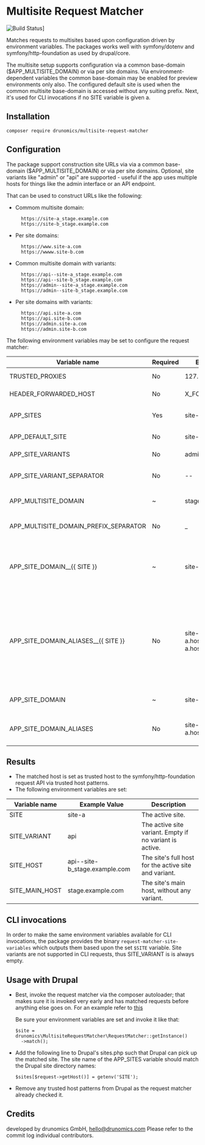 # Multisite Request Matcher

![Build Status](https://travis-ci.com/drunomics/multisite-request-matcher.svg?branch=1.x)]

Matches requests to multisites based upon configuration driven by environment variables.
The packages works well with symfony/dotenv and symfony/http-foundation as used by drupal/core.

The multisite setup supports configuration via a common base-domain ($APP_MULTISITE_DOMAIN) or via
per site domains. Via environment-dependent variables the common base-domain may be enabled for preview
environments only also. The configured default site is used when the common multisite base-domain is accessed without
any suiting prefix. Next, it's used for CLI invocations if no SITE variable is given a.

## Installation

    composer require drunomics/multisite-request-matcher

## Configuration

The package support construction site URLs via via a common base-domain ($APP_MULTISITE_DOMAIN) or via per site domains.
Optional, site variants like "admin" or "api" are supported - useful if the app uses multiple hosts for things like the
admin interface or an API endpoint.

That can be used to construct URLs like the following:

- Commom multisite domain:

        https://site-a_stage.example.com
        https://site-b_stage.example.com

- Per site domains:

        https://www.site-a.com
        https://wwww.site-b.com

- Common multisite domain with variants:

        https://api--site-a_stage.example.com
        https://api--site-b_stage.example.com
        https://admin--site-a_stage.example.com
        https://admin--site-b_stage.example.com

- Per site domains with variants:

        https://api.site-a.com
        https://api.site-b.com
        https://admin.site-a.com
        https://admin.site-b.com


The following environment variables may be set to configure the request matcher:

| Variable name | Required | Example Value | Description |
| ------------- | -------- | ------------- | ------------|
| TRUSTED_PROXIES | No |  127.0.0.1 | A list of IP addresses or subnets, separated by space. |
| HEADER_FORWARDED_HOST | No | X_FORWARDED_HOST | A non-standard value for the host header. | 
| APP_SITES | Yes | site-a site-b | The list of site names, separated by space. May contain lowercase characters and dashes only. |
| APP_DEFAULT_SITE | No | site-a | The default site to set. If not set, the first set will be set by default. |
| APP_SITE_VARIANTS| No | admin api | An optional list of variants; i.e. variants of the same site.|
| APP_SITE_VARIANT_SEPARATOR | No | -- | The separator between the variant name and the host, defaults to "--". |
| APP_MULTISITE_DOMAIN | ~ | stage.codebase.dev | A common base domain for all sites. Required when multisite base domains should be used. |
| APP_MULTISITE_DOMAIN_PREFIX_SEPARATOR | No | _ | The separator between the site name and the common multisite base domain. Defaults to '_'. |
| APP_SITE_DOMAIN__{{ SITE }} | ~ | site-a.com | The per-site domain - required when per-site domains should be used. One variable per site must be provided with dashes replaced to underscores, e.g. for site-a the variable name would be `APP_SITE_DOMAIN__site_a` |
| APP_SITE_DOMAIN_ALIASES__{{ SITE }} | No | site-a.hoster.com,site-a.hoster.com | Comma separated, per-site domain aliases that are allowed in addition to the main domain. Useful when access should be allowed via some non-primary domains also; e.g., when behind a CDN. One variable per site must be provided with dashes replaced to underscores, e.g. for site-a the variable name would be `APP_SITE_DOMAIN_ALIASES__site_a` |
| APP_SITE_DOMAIN | ~ | site-a.com | If an environment is bound to a fixed site, the site's domain. Requires SITE to be predefined. |
| APP_SITE_DOMAIN_ALIASES | No | site-a.host.com,site-a.host2.com | If an environment is bound to a fixed site, the site's domain aliases (see above). Requires SITE to be predefined. |

## Results

- The matched host is set as trusted host to the symfony/http-foundation request API via trusted host patterns.
- The following environment variables are set:

| Variable name | Example Value | Description |
| ------------- | ------------- | ----------- |
| SITE | site-a | The active site. |
| SITE_VARIANT | api | The active site variant. Empty if no variant is active.|
| SITE_HOST | api--site-b_stage.example.com | The site's full host for the active site and variant. |
| SITE_MAIN_HOST | stage.example.com | The site's main host, without any variant. |

## CLI invocations

In order to make the same environment variables available for CLI invocations, the package provides the binary
`request-matcher-site-variables` which outputs them based upon the set `$SITE` variable. Site variants are not supported
in CLI requests, thus SITE_VARIANT is is always empty.

## Usage with Drupal

* Best, invoke the request matcher via the composer autoloader; that makes sure it is invoked very early and has matched
  requests before anything else goes on. For an example refer to [this](https://github.com/drunomics/drupal-project/blob/4.x/composer.json#L58)
  
  Be sure your environment variables are set and invoke it like that:

      $site = drunomics\MultisiteRequestMatcher\RequestMatcher::getInstance()
        ->match();
  
* Add the following line to Drupal's sites.php such that Drupal can pick up the matched site. The site name of the
  APP_SITES variable should match the Drupal site directory names:

      $sites[$request->getHost()] = getenv('SITE');

* Remove any trusted host patterns from Drupal as the request matcher already checked it.

## Credits
 
  developed by drunomics GmbH, hello@drunomics.com
  Please refer to the commit log individual contributors. 
